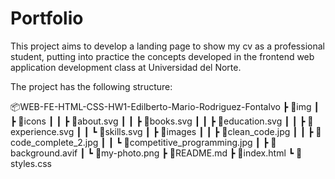 # Portfolio

This project aims to develop a landing page to show my cv as a professional student, putting into practice the concepts developed in the frontend web application development class at Universidad del Norte.

The project has the following structure:

📦WEB-FE-HTML-CSS-HW1-Edilberto-Mario-Rodriguez-Fontalvo
 ┣ 📂img
 ┃ ┣ 📂icons
 ┃ ┃ ┣ 📜about.svg
 ┃ ┃ ┣ 📜books.svg
 ┃ ┃ ┣ 📜education.svg
 ┃ ┃ ┣ 📜experience.svg
 ┃ ┃ ┗ 📜skills.svg
 ┃ ┣ 📂images
 ┃ ┃ ┣ 📜clean_code.jpg
 ┃ ┃ ┣ 📜code_complete_2.jpg
 ┃ ┃ ┗ 📜competitive_programming.jpg
 ┃ ┣ 📜background.avif
 ┃ ┗ 📜my-photo.png
 ┣ 📜README.md
 ┣ 📜index.html
 ┗ 📜styles.css